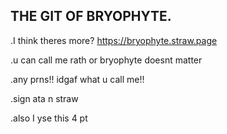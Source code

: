 ## THE GIT OF BRYOPHYTE.


.I think theres more? https://bryophyte.straw.page

.u can call me rath or bryophyte doesnt matter

.any prns!! idgaf what u call me!!

.sign ata n straw

.also I yse this 4 pt
